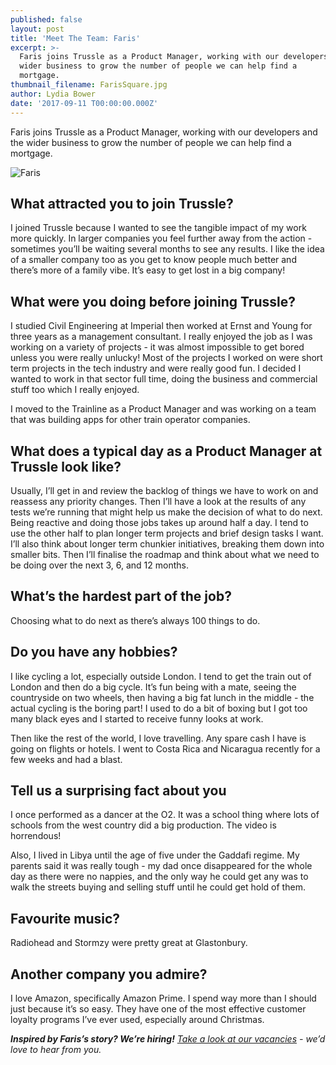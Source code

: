 ```yaml
---
published: false
layout: post
title: 'Meet The Team: Faris'
excerpt: >-
  Faris joins Trussle as a Product Manager, working with our developers and the
  wider business to grow the number of people we can help find a
  mortgage.       
thumbnail_filename: FarisSquare.jpg
author: Lydia Bower
date: '2017-09-11 T00:00:00.000Z'
---
```

Faris joins Trussle as a Product Manager, working with our developers and the wider business to grow the number of people we can help find a mortgage. 
 
![Faris]({{site.baseurl}}/images/post_images/Faris.jpg)
 
## What attracted you to join Trussle?
I joined Trussle because I wanted to see the tangible impact of my work more quickly. In larger companies you feel further away from the action - sometimes you’ll be waiting several months to see any results. I like the idea of a smaller company too as you get to know people much better and there’s more of a family vibe. It’s easy to get lost in a big company!

## What were you doing before joining Trussle?
I studied Civil Engineering at Imperial then worked at Ernst and Young for three years as a management consultant. I really enjoyed the job as I was working on a variety of projects - it was almost impossible to get bored unless you were really unlucky! Most of the projects I worked on were short term projects in the tech industry and were really good fun. I decided I wanted to work in that sector full time, doing the business and commercial stuff too which I really enjoyed.

I moved to the Trainline as a Product Manager and was working on a team that was building apps for other train operator companies. 

## What does a typical day as a Product Manager at Trussle look like? 
Usually, I’ll get in and review the backlog of things we have to work on and reassess any priority changes. Then I’ll have a look at the results of any tests we’re running that might help us make the decision of what to do next. Being reactive and doing those jobs takes up around half a day. I tend to use the other half to plan longer term projects and brief design tasks I want. I’ll also think about longer term chunkier initiatives, breaking them down into smaller bits. Then I’ll finalise the roadmap and think about what we need to be doing over the next 3, 6, and 12 months.  

## What’s the hardest part of the job?
Choosing what to do next as there’s always 100 things to do. 

## Do you have any hobbies?
I like cycling a lot, especially outside London. I tend to get the train out of London and then do a big cycle. It’s fun being with a mate, seeing the countryside on two wheels, then having a big fat lunch in the middle - the actual cycling is the boring part! I used to do a bit of boxing but I got too many black eyes and I started to receive funny looks at work. 

Then like the rest of the world, I love travelling. Any spare cash I have is going on flights or hotels. I went to Costa Rica and Nicaragua recently for a few weeks and had a blast. 

## Tell us a surprising fact about you
I once performed as a dancer at the O2. It was a school thing where lots of schools from the west country did a big production. The video is horrendous!

Also, I lived in Libya until the age of five under the Gaddafi regime. My parents said it was really tough - my dad once disappeared for the whole day as there were no nappies, and the only way he could get any was to walk the streets buying and selling stuff until he could get hold of them.  

## Favourite music?
Radiohead and Stormzy were pretty great at Glastonbury. 

## Another company you admire?
I love Amazon, specifically Amazon Prime. I spend way more than I should just because it’s so easy. They have one of the most effective customer loyalty programs I’ve ever used, especially around Christmas. 

_**Inspired by Faris’s story? We’re hiring!** [Take a look at our vacancies](https://jobs.lever.co/trussle "Trussle vacancies") - we’d love to hear from you._
